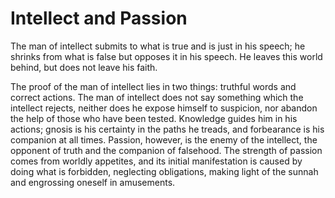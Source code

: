 Intellect and Passion
=====================

The man of intellect submits to what is true and is just in his speech;
he shrinks from what is false but opposes it in his speech. He leaves
this world behind, but does not leave his faith.

The proof of the man of intellect lies in two things: truthful words
and correct actions. The man of intellect does not say something which
the intellect rejects, neither does he expose himself to suspicion, nor
abandon the help of those who have been tested. Knowledge guides him in
his actions; gnosis is his certainty in the paths he treads, and
forbearance is his companion at all times. Passion, however, is the
enemy of the intellect, the opponent of truth and the companion of
falsehood. The strength of passion comes from worldly appetites, and its
initial manifestation is caused by doing what is forbidden, neglecting
obligations, making light of the sunnah and engrossing oneself in
amusements.


